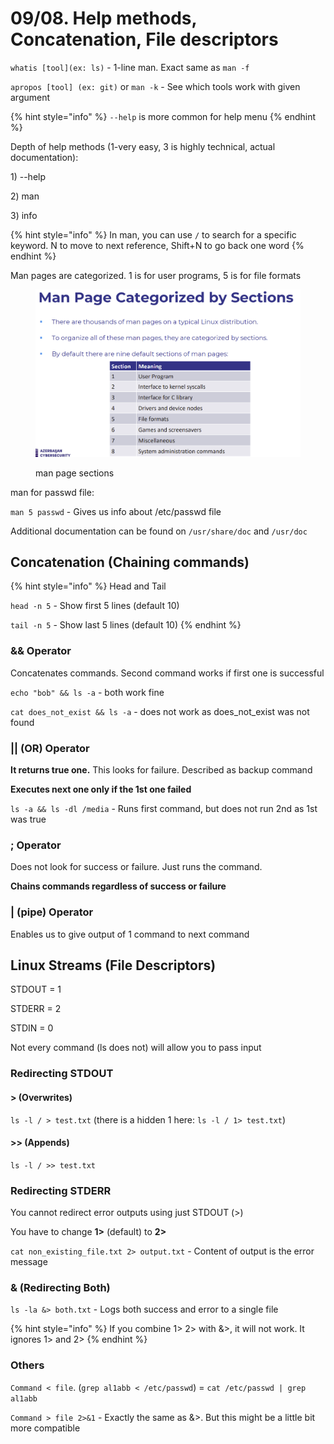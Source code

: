 # 09/08. Help methods, Concatenation, File descriptors

`whatis [tool](ex: ls)` - 1-line man. Exact same as `man -f`

`apropos [tool] (ex: git)` or `man -k` - See which tools work with given argument

{% hint style="info" %}
`--help` is more common for help menu
{% endhint %}

Depth of help methods (1-very easy, 3 is highly technical, actual documentation):

1\) --help

2\) man

3\) info

{% hint style="info" %}
In man, you can use `/` to search for a specific keyword. N to move to next reference, Shift+N to go back one word
{% endhint %}

Man pages are categorized. 1 is for user programs, 5 is for file formats

<figure><img src="../../.gitbook/assets/image (14).png" alt=""><figcaption><p>man page sections</p></figcaption></figure>

man for passwd file:

`man 5 passwd` - Gives us info about /etc/passwd file

Additional documentation can be found on `/usr/share/doc` and `/usr/doc`

## Concatenation (Chaining commands)

{% hint style="info" %}
Head and Tail

`head -n 5` - Show first 5 lines (default 10)

`tail -n 5` - Show last 5 lines (default 10)
{% endhint %}

### && Operator

Concatenates commands. Second command works if first one is successful

`echo "bob" && ls -a` - both work fine

`cat does_not_exist && ls -a` - does not work as does\_not\_exist was not found

### || (OR) Operator

**It returns true one.** This looks for failure. Described as backup command

**Executes next one only if the 1st one failed**

`ls -a && ls -dl /media` - Runs first command, but does not run 2nd as 1st was true

### ; Operator

Does not look for success or failure. Just runs the command.

**Chains commands regardless of success or failure**

### | (pipe) Operator

Enables us to give output of 1 command to next command

## Linux Streams (File Descriptors)

STDOUT = 1

STDERR = 2

STDIN = 0

Not every command (ls does not) will allow you to pass input

### Redirecting STDOUT

#### > (Overwrites)

`ls -l / > test.txt` (there is a hidden 1 here: `ls -l / 1> test.txt`)

#### >> (Appends)

`ls -l / >> test.txt`

### Redirecting STDERR

You cannot redirect error outputs using just STDOUT (>)

You have to change **1>** (default) to **2>**

`cat non_existing_file.txt 2> output.txt` - Content of output is the error message

### & (Redirecting Both)

`ls -la &> both.txt` - Logs both success and error to a single file

{% hint style="info" %}
If you combine 1> 2> with &>, it will not work. It ignores 1> and 2>
{% endhint %}

### Others

`Command < file`. (`grep al1abb < /etc/passwd`) = `cat /etc/passwd | grep al1abb`

`Command > file 2>&1` - Exactly the same as &>. But this might be a little bit more compatible
